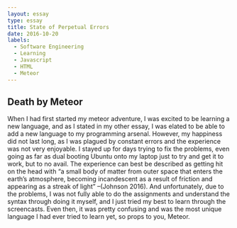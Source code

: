```yaml
---
layout: essay
type: essay
title: State of Perpetual Errors
date: 2016-10-20
labels:
  - Software Engineering
  - Learning
  - Javascript
  - HTML
  - Meteor
---
```


## Death by Meteor

When I had first started my meteor adventure, I was excited to be learning a new language, and as I stated in my other essay, I was elated to be able to add a new language to my programming arsenal. However, my happiness did not last long, as I was plagued by constant errors and the experience was not very enjoyable. I stayed up for days trying to fix the problems, even going as far as dual booting Ubuntu onto my laptop just to try and get it to work, but to no avail. The experience can best be described as getting hit on the head with “a small body of matter from outer space that enters the earth’s atmosphere, becoming incandescent as a result of friction and appearing as a streak of light” –(Johnson 2016). And unfortunately, due to the problems, I was not fully able to do the assignments and understand the syntax through doing it myself, and I just tried my best to learn through the screencasts. Even then, it was pretty confusing and was the most unique language I had ever tried to learn yet, so props to you, Meteor.

